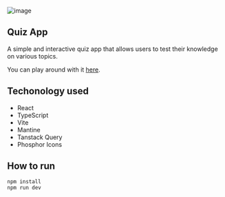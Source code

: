 ![image](https://github.com/user-attachments/assets/91be4656-1915-414d-8bd6-faab526c35f5)


## Quiz App
A simple and interactive quiz app that allows users to test their knowledge on various topics.

You can play around with it [here](https://maslowskilukasz.github.io/react-quiz/).

## Techonology used
- React
- TypeScript
- Vite
- Mantine
- Tanstack Query
- Phosphor Icons

## How to run
```
npm install
npm run dev
```
